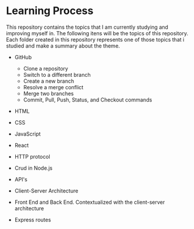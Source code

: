 # Learning Process
This repository contains the topics that I am currently studying and improving myself in. The following itens will be the topics of this repository. Each folder created in this repository represents one of those topics that i studied and make a summary about the theme.

- GitHub
  - Clone a repository
  - Switch to a different branch
  - Create a new branch
  - Resolve a merge conflict
  - Merge two branches
  - Commit, Pull, Push, Status, and Checkout commands

- HTML
- CSS
- JavaScript
- React
- HTTP protocol
- Crud in Node.js
- API's
- Client-Server Architecture
- Front End and Back End. Contextualized with the client-server architecture
- Express routes
